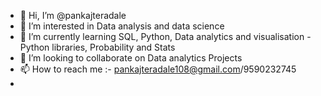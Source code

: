 - 👋 Hi, I’m @pankajteradale
- 👀 I’m interested in Data analysis and data science
- 🌱 I’m currently learning SQL, Python, Data analytics and visualisation - Python libraries, Probability and Stats
- 💞️ I’m looking to collaborate on Data analytics Projects
- 📫 How to reach me :- pankajteradale108@gmail.com/9590232745
-                          

<!---
pankajteradale/pankajteradale is a ✨ special ✨ repository because its `README.md` (this file) appears on your GitHub profile.
You can click the Preview link to take a look at your changes.
--->
